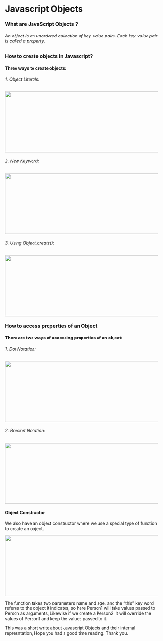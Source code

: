 # Javascript Objects

### What are JavaScript Objects ?
###### An object is an unordered collection of key-value pairs. Each key-value pair is called a property.


### How to create objects in Javascript?

#### Three ways to create objects:

###### 1. Object Literals:

<img src ="https://user-images.githubusercontent.com/66670426/143689563-4d428235-9afd-4586-9577-088a4a38d3a2.jpg" height="200" width="900">

###### 2. New Keyword:

<img src="https://user-images.githubusercontent.com/66670426/143689709-0c7d4e1f-f689-428a-9fe6-eaece24a7745.jpg" height="200" width="900">

###### 3. Using Object.create():

<img src="https://user-images.githubusercontent.com/66670426/143689730-6cf1393d-5f2b-4b8f-85c8-b2f76940c757.jpg" height="200" width="1000">


### How to access properties of an Object:

#### There are two ways of accessing properties of an object:

###### 1. Dot Notation:
<img src="https://user-images.githubusercontent.com/66670426/143690955-6d9f6d6f-8d07-4491-b9aa-ef6964ce4176.jpg" height="200" width="1000">

###### 2. Bracket Notation:
<img src="https://user-images.githubusercontent.com/66670426/143690978-f065ffa1-ae9f-4c74-8250-06e0259cd502.jpg" height="200" width="900">


#### Object Constructor

We also have an object constructor where we use a special type of function to create an object.

<img src="https://user-images.githubusercontent.com/66670426/143691042-eee6eeb6-840d-4474-b7e6-5e2634de505c.jpg" height="200" width="900">

The function takes two parameters name and age, and the “this” key word referes to the object it indicates, so here Person1 will take values passed to Person as arguments, Likewise if we create a Person2, it will override the values of Person1 and keep the values passed to it.


This was a short write about Javascript Objects and their internal represntation, Hope you had a good time reading. Thank you.
